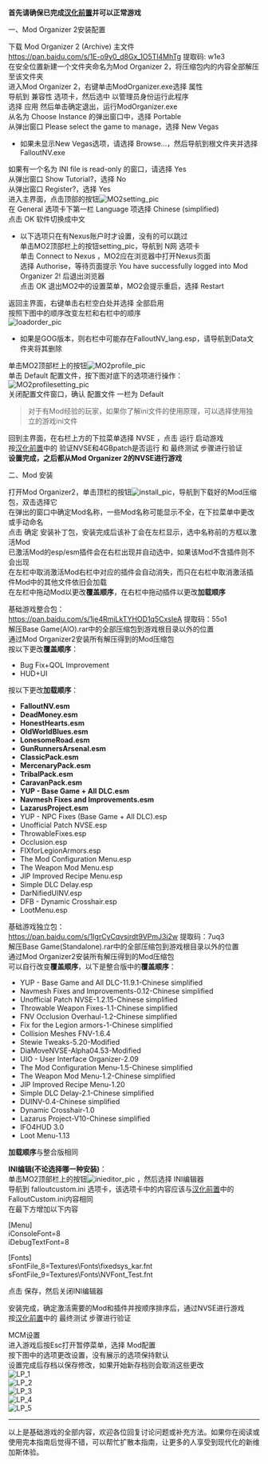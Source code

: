 <p class="has-line-data" data-line-start="0" data-line-end="1"><strong>首先请确保已完成<a href="https://github.com/feelbetterhua/nvguideline_cn/blob/master/md/utilities.md" title="汉化前置">汉化前置</a>并可以正常游戏</strong></p>
<p class="has-line-data" data-line-start="2" data-line-end="3">一、Mod Organizer 2安装配置</p>
<p class="has-line-data" data-line-start="4" data-line-end="12">下载 Mod Organizer 2 (Archive) 主文件<br>
<a href="https://pan.baidu.com/s/1E-o9y0_d8Gx_1O5Tl4MhTg">https://pan.baidu.com/s/1E-o9y0_d8Gx_1O5Tl4MhTg</a> 提取码: w1e3<br>
在安全位置新建一个文件夹命名为Mod Organizer 2，将压缩包内的内容全部解压至该文件夹<br>
进入Mod Organizer 2，右键单击ModOrganizer.exe选择 属性<br>
导航到 兼容性 选项卡，然后选中 以管理员身份运行此程序<br>
选择 应用 然后单击确定退出，运行ModOrganizer.exe<br>
从名为 Choose Instance 的弹出窗口中，选择 Portable<br>
从弹出窗口 Please select the game to manage，选择 New Vegas</p>
<ul>
<li class="has-line-data" data-line-start="13" data-line-end="15">如果未显示New Vegas选项，请选择 Browse…，然后导航到根文件夹并选择FalloutNV.exe</li>
</ul>
<p class="has-line-data" data-line-start="15" data-line-end="21">如果有一个名为 INI file is read-only 的窗口，请选择 Yes<br>
从弹出窗口 Show Tutorial?，选择 No<br>
从弹出窗口 Register?，选择 Yes<br>
进入主界面，点击顶部的按钮<img src="https://s1.ax1x.com/2020/07/23/UOXh7T.jpg" alt="MO2setting_pic" title="MO2setting_pic"><br>
在 General 选项卡下第一栏 Language 项选择 Chinese (simplified)<br>
点击 OK 软件切换成中文</p>
<ul>
<li class="has-line-data" data-line-start="22" data-line-end="28">以下选项只在有Nexus账户时才设置，没有的可以跳过<br>
单击MO2顶部栏上的按钮setting_pic，导航到 N网 选项卡<br>
单击 Connect to Nexus ，MO2应在浏览器中打开Nexus页面<br>
选择 Authorise，等待页面提示 You have successfully logged into Mod Organizer 2! 后退出浏览器<br>
点击 OK 退出MO2中的设置菜单，MO2会提示重启，选择 Restart</li>
</ul>
<p class="has-line-data" data-line-start="28" data-line-end="31">返回主界面，右键单击右栏空白处并选择 全部启用<br>
按照下图中的顺序改变左栏和右栏中的顺序<br>
<img src="https://s1.ax1x.com/2020/07/23/UOjS4e.jpg" alt="loadorder_pic" title="loadorder_pic"></p>
<ul>
<li class="has-line-data" data-line-start="32" data-line-end="34">如果是GOG版本，则右栏中可能存在FalloutNV_lang.esp，请导航到Data文件夹将其删除</li>
</ul>
<p class="has-line-data" data-line-start="34" data-line-end="38">单击MO2顶部栏上的按钮<img src="https://s1.ax1x.com/2020/07/23/UOxi0P.jpg" alt="MO2profile_pic" title="MO2profile_pic"><br>
单击 Default 配置文件，按下图对底下的选项进行操作：<br>
<img src="https://s1.ax1x.com/2020/07/23/UOzuCD.jpg" alt="MO2profilesetting_pic" title="MO2profilesetting_pic"><br>
关闭配置文件窗口，确认 配置文件 一栏为 Default</p>
<blockquote>
<p class="has-line-data" data-line-start="39" data-line-end="40">对于有Mod经验的玩家，如果你了解ini文件的使用原理，可以选择使用独立的游戏ini文件</p>
</blockquote>
<p class="has-line-data" data-line-start="41" data-line-end="44">回到主界面，在右栏上方的下拉菜单选择 NVSE ，点击 运行 启动游戏<br>
按<a href="https://github.com/feelbetterhua/nvguideline_cn/blob/master/md/utilities.md" title="汉化前置">汉化前置</a>中的 验证NVSE和4GBpatch是否运行 和 最终测试 步骤进行验证<br>
<strong>设置完成，之后都从Mod Organizer 2的NVSE进行游戏</strong></p>
<p class="has-line-data" data-line-start="45" data-line-end="46">二、Mod 安装</p>
<p class="has-line-data" data-line-start="47" data-line-end="53">打开Mod Organizer2，单击顶栏的按钮<img src="https://s1.ax1x.com/2020/08/01/aGy1D1.png" alt="install_pic" title="install_pic">，导航到下载好的Mod压缩包，双击选择它<br>
在弹出的窗口中确定Mod名称，一些Mod名称可能显示不全，在下拉菜单中更改或手动命名<br>
点击 确定 安装补丁包，安装完成后该补丁会在左栏显示，选中名称前的方框以激活Mod<br>
已激活Mod的esp/esm插件会在右栏出现并自动选中，如果该Mod不含插件则不会出现<br>
在左栏中取消激活Mod右栏中对应的插件会自动消失，而只在右栏中取消激活插件Mod中的其他文件依旧会加载<br>
在左栏中拖动Mod以更改<strong>覆盖顺序</strong>，在右栏中拖动插件以更改<strong>加载顺序</strong></p>
<p class="has-line-data" data-line-start="54" data-line-end="59">基础游戏整合包：<br>
<a href="https://pan.baidu.com/s/1je4RmiLkTYHOD1q5CxsIeA">https://pan.baidu.com/s/1je4RmiLkTYHOD1q5CxsIeA</a> 提取码：55o1<br>
解压Base Game(AIO).rar中的全部压缩包到游戏根目录以外的位置<br>
通过Mod Organizer2安装所有解压得到的Mod压缩包<br>
按以下更改<strong>覆盖顺序</strong>：</p>
<ul>
<li class="has-line-data" data-line-start="60" data-line-end="61">Bug Fix+QOL Improvement</li>
<li class="has-line-data" data-line-start="61" data-line-end="63">HUD+UI</li>
</ul>
<p class="has-line-data" data-line-start="63" data-line-end="64">按以下更改<strong>加载顺序</strong>：</p>
<ul>
<li class="has-line-data" data-line-start="65" data-line-end="66"><strong>FalloutNV.esm</strong></li>
<li class="has-line-data" data-line-start="66" data-line-end="67"><strong>DeadMoney.esm</strong></li>
<li class="has-line-data" data-line-start="67" data-line-end="68"><strong>HonestHearts.esm</strong></li>
<li class="has-line-data" data-line-start="68" data-line-end="69"><strong>OldWorldBlues.esm</strong></li>
<li class="has-line-data" data-line-start="69" data-line-end="70"><strong>LonesomeRoad.esm</strong></li>
<li class="has-line-data" data-line-start="70" data-line-end="71"><strong>GunRunnersArsenal.esm</strong></li>
<li class="has-line-data" data-line-start="71" data-line-end="72"><strong>ClassicPack.esm</strong></li>
<li class="has-line-data" data-line-start="72" data-line-end="73"><strong>MercenaryPack.esm</strong></li>
<li class="has-line-data" data-line-start="73" data-line-end="74"><strong>TribalPack.esm</strong></li>
<li class="has-line-data" data-line-start="74" data-line-end="75"><strong>CaravanPack.esm</strong></li>
<li class="has-line-data" data-line-start="75" data-line-end="76"><strong>YUP - Base Game + All DLC.esm</strong></li>
<li class="has-line-data" data-line-start="76" data-line-end="77"><strong>Navmesh Fixes and Improvements.esm</strong></li>
<li class="has-line-data" data-line-start="77" data-line-end="78"><strong>LazarusProject.esm</strong></li>
<li class="has-line-data" data-line-start="78" data-line-end="79">YUP - NPC Fixes (Base Game + All DLC).esp</li>
<li class="has-line-data" data-line-start="79" data-line-end="80">Unofficial Patch NVSE.esp</li>
<li class="has-line-data" data-line-start="80" data-line-end="81">ThrowableFixes.esp</li>
<li class="has-line-data" data-line-start="81" data-line-end="82">Occlusion.esp</li>
<li class="has-line-data" data-line-start="82" data-line-end="83">FIXforLegionArmors.esp</li>
<li class="has-line-data" data-line-start="83" data-line-end="84">The Mod Configuration Menu.esp</li>
<li class="has-line-data" data-line-start="84" data-line-end="85">The Weapon Mod Menu.esp</li>
<li class="has-line-data" data-line-start="85" data-line-end="86">JIP Improved Recipe Menu.esp</li>
<li class="has-line-data" data-line-start="86" data-line-end="87">Simple DLC Delay.esp</li>
<li class="has-line-data" data-line-start="87" data-line-end="88">DarNifiedUINV.esp</li>
<li class="has-line-data" data-line-start="88" data-line-end="89">DFB - Dynamic Crosshair.esp</li>
<li class="has-line-data" data-line-start="89" data-line-end="91">LootMenu.esp</li>
</ul>
<p class="has-line-data" data-line-start="91" data-line-end="96">基础游戏独立包：<br>
<a href="https://pan.baidu.com/s/1IgrCyCqvsjrdt9VPmJ3i2w">https://pan.baidu.com/s/1IgrCyCqvsjrdt9VPmJ3i2w</a> 提取码：7uq3<br>
解压Base Game(Standalone).rar中的全部压缩包到游戏根目录以外的位置<br>
通过Mod Organizer2安装所有解压得到的Mod压缩包<br>
可以自行改变<strong>覆盖顺序</strong>，以下是整合版中的<strong>覆盖顺序</strong>：</p>
<ul>
<li class="has-line-data" data-line-start="97" data-line-end="98">YUP - Base Game and All DLC-11.9.1-Chinese simplified</li>
<li class="has-line-data" data-line-start="98" data-line-end="99">Navmesh Fixes and Improvements-0.12-Chinese simplified</li>
<li class="has-line-data" data-line-start="99" data-line-end="100">Unofficial Patch NVSE-1.2.15-Chinese simplified</li>
<li class="has-line-data" data-line-start="100" data-line-end="101">Throwable Weapon Fixes-1.1-Chinese simplified</li>
<li class="has-line-data" data-line-start="101" data-line-end="102">FNV Occlusion Overhaul-1.2-Chinese simplified</li>
<li class="has-line-data" data-line-start="102" data-line-end="103">Fix for the Legion armors-1-Chinese simplified</li>
<li class="has-line-data" data-line-start="103" data-line-end="104">Collision Meshes FNV-1.6.4</li>
<li class="has-line-data" data-line-start="104" data-line-end="105">Stewie Tweaks-5.20-Modified</li>
<li class="has-line-data" data-line-start="105" data-line-end="106">DiaMoveNVSE-Alpha04.53-Modified</li>
<li class="has-line-data" data-line-start="106" data-line-end="107">UIO - User Interface Organizer-2.09</li>
<li class="has-line-data" data-line-start="107" data-line-end="108">The Mod Configuration Menu-1.5-Chinese simplified</li>
<li class="has-line-data" data-line-start="108" data-line-end="109">The Weapon Mod Menu-1.2-Chinese simplified</li>
<li class="has-line-data" data-line-start="109" data-line-end="110">JIP Improved Recipe Menu-1.20</li>
<li class="has-line-data" data-line-start="110" data-line-end="111">Simple DLC Delay-2.1-Chinese simplified</li>
<li class="has-line-data" data-line-start="111" data-line-end="112">DUINV-0.4-Chinese simplified</li>
<li class="has-line-data" data-line-start="112" data-line-end="113">Dynamic Crosshair-1.0</li>
<li class="has-line-data" data-line-start="113" data-line-end="114">Lazarus Project-V10-Chinese simplified</li>
<li class="has-line-data" data-line-start="114" data-line-end="115">IFO4HUD 3.0</li>
<li class="has-line-data" data-line-start="115" data-line-end="117">Loot Menu-1.13</li>
</ul>
<p class="has-line-data" data-line-start="117" data-line-end="118"><strong>加载顺序</strong>与整合版相同</p>
<p class="has-line-data" data-line-start="119" data-line-end="123"><strong>INI编辑(不论选择哪一种安装)</strong>：<br>
单击MO2顶部栏上的按钮<img src="https://s1.ax1x.com/2020/08/01/aGhXHH.jpg" alt="inieditor_pic" title="inieditor_pic"> ，然后选择 INI编辑器<br>
导航到 falloutcustom.ini 选项卡，该选项卡中的内容应该与<a href="https://github.com/feelbetterhua/nvguideline_cn/blob/master/md/utilities.md" title="汉化前置">汉化前置</a>中的FalloutCustom.ini内容相同<br>
在最下方增加以下内容</p>
<p class="has-line-data" data-line-start="124" data-line-end="127">[Menu]<br>
iConsoleFont=8<br>
iDebugTextFont=8</p>
<p class="has-line-data" data-line-start="128" data-line-end="131">[Fonts]<br>
sFontFile_8=Textures\Fonts\fixedsys_kar.fnt<br>
sFontFile_9=Textures\Fonts\NVFont_Test.fnt</p>
<p class="has-line-data" data-line-start="132" data-line-end="133">点击 保存，然后关闭INI编辑器</p>
<p class="has-line-data" data-line-start="134" data-line-end="136">安装完成，确定激活需要的Mod和插件并按顺序排序后，通过NVSE进行游戏<br>
按<a href="https://github.com/feelbetterhua/nvguideline_cn/blob/master/md/utilities.md" title="汉化前置">汉化前置</a>中的 最终测试 步骤进行验证</p>
<p class="has-line-data" data-line-start="137" data-line-end="146">MCM设置<br>
进入游戏后按Esc打开暂停菜单，选择 Mod配置<br>
按下图中的选项更改设置，没有展示的选项保持默认<br>
设置完成后存档以保存修改，如果开始新存档则会取消这些更改<br>
<img src="https://s1.ax1x.com/2020/08/01/aGhRuF.md.jpg" alt="LP_1" title="LP_1"><br>
<img src="https://s1.ax1x.com/2020/08/01/aGhpXF.md.jpg" alt="LP_2" title="LP_2"><br>
<img src="https://s1.ax1x.com/2020/08/01/aGhP0J.md.jpg" alt="LP_3" title="LP_3"><br>
<img src="https://s1.ax1x.com/2020/08/01/aGhM0H.md.jpg" alt="LP_4" title="LP_4"><br>
<img src="https://s1.ax1x.com/2020/08/01/aGh8ht.md.jpg" alt="LP_5" title="LP_5"></p>
<hr>
<p class="has-line-data" data-line-start="149" data-line-end="150">以上是基础游戏的全部内容，欢迎各位回复讨论问题或补充方法。如果你在阅读或使用完本指南后觉得不错，可以帮忙扩散本指南，让更多的人享受到现代化的新维加斯体验。</p>
